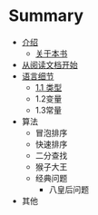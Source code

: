 # Summary

* [介绍](README.md)
   * [关于本书](about.md)
* [从阅读文档开始](chapter1.md)
* [语言细节](1_yu_yan_xi_jie.md)
   * [1.1 类型](1_1_lei_xing.md)
   * 1.2变量
   * 1.3常量
* 算法
   * 冒泡排序
   * 快速排序
   * 二分查找
   * 猴子大王
   * 经典问题
       * 八皇后问题
* 其他

